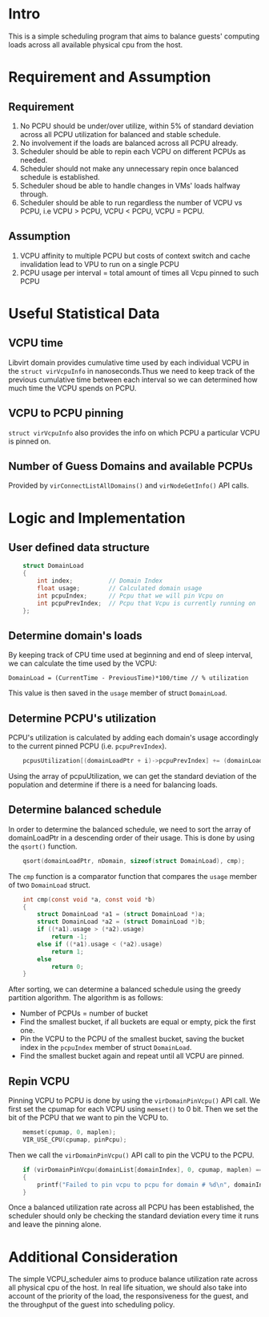 
# Intro

This is a simple scheduling program that aims to balance guests' computing loads across all available physical cpu from the host.

# Requirement and Assumption

## Requirement

1. No PCPU should be under/over utilize, within 5% of standard deviation across all PCPU utilization for balanced and stable schedule.
2. No involvement if the loads are balanced across all PCPU already.
3. Scheduler should be able to repin each VCPU on different PCPUs as needed.
4. Scheduler should not make any unnecessary repin once balanced schedule is established.
5. Scheduler shoud be able to handle changes in VMs' loads halfway through.
6. Scheduler should be able to run regardless the number of VCPU vs PCPU, i.e VCPU > PCPU, VCPU < PCPU, VCPU = PCPU.

## Assumption

1. VCPU affinity to multiple PCPU but costs of context switch and cache invalidation lead to VPU to run on a single PCPU
2. PCPU usage per interval = total amount of times all Vcpu pinned to such PCPU

# Useful Statistical Data

## VCPU time

Libvirt domain provides cumulative time used by each individual VCPU in the `struct virVcpuInfo` in nanoseconds.Thus we need to keep track of the previous cumulative time between each interval so we can determined how much time the VCPU spends on PCPU.


## VCPU to PCPU pinning

`struct virVcpuInfo` also provides the info on which PCPU a particular VCPU is pinned on.

## Number of Guess Domains and available PCPUs

Provided by `virConnectListAllDomains()`  and  `virNodeGetInfo()` API calls.

# Logic and Implementation

## User defined data structure

```c
    struct DomainLoad
    {
        int index;          // Domain Index
        float usage;        // Calculated domain usage
        int pcpuIndex;      // Pcpu that we will pin Vcpu on
        int pcpuPrevIndex;  // Pcpu that Vcpu is currently running on
    };
```

##  Determine domain's loads

By keeping track of CPU time used at beginning and end of sleep interval, we can calculate the time used by the VCPU:

    DomainLoad = (CurrentTime - PreviousTime)*100/time // % utilization

This value is then saved in the `usage` member of struct `DomainLoad`.

## Determine PCPU's utilization

PCPU's utilization is calculated by adding each domain's usage accordingly to the current pinned PCPU (i.e. `pcpuPrevIndex`).

```c
    pcpusUtilization[(domainLoadPtr + i)->pcpuPrevIndex] += (domainLoadPtr + i)->usage;
```

Using the array of pcpuUtilization, we can get the standard deviation of the population and determine if there is a need for balancing loads.

## Determine balanced schedule
In order to determine the balanced schedule, we need to sort the array of domainLoadPtr in a descending order of their usage. This is done by using the `qsort()` function.

```c
    qsort(domainLoadPtr, nDomain, sizeof(struct DomainLoad), cmp);
```

The `cmp` function is a comparator function that compares the `usage` member of two `DomainLoad` struct.

```c
    int cmp(const void *a, const void *b)
    {
        struct DomainLoad *a1 = (struct DomainLoad *)a;
        struct DomainLoad *a2 = (struct DomainLoad *)b;
        if ((*a1).usage > (*a2).usage)
            return -1;
        else if ((*a1).usage < (*a2).usage)
            return 1;
        else
            return 0;
    }
```

After sorting, we can determine a balanced schedule using the greedy partition algorithm. The algorithm is as follows:

- Number of PCPUs = number of bucket
- Find the smallest bucket, if  all buckets are equal or empty, pick the first one.
- Pin the VCPU to the PCPU of the smallest bucket, saving the bucket index in the `pcpuIndex` member of struct `DomainLoad`.
- Find the smallest bucket again and repeat until all VCPU are pinned.

## Repin VCPU
Pinning VCPU to PCPU is done by using the `virDomainPinVcpu()` API call. We first set the cpumap for each VCPU using `memset()` to 0 bit. Then we set the bit of the PCPU that we want to pin the VCPU to.

```c
    memset(cpumap, 0, maplen);
	VIR_USE_CPU(cpumap, pinPcpu);
```

Then we call the `virDomainPinVcpu()` API call to pin the VCPU to the PCPU.

```c
    if (virDomainPinVcpu(domainList[domainIndex], 0, cpumap, maplen) == -1)
	{
		printf("Failed to pin vcpu to pcpu for domain # %d\n", domainIndex);
	}
```

Once a balanced utilization rate across all PCPU has been established, the scheduler should only be checking the standard deviation every time it runs and leave the pinning alone.

# Additional Consideration

The simple VCPU_scheduler aims to produce balance utilization rate across all physical cpu of the host. In real life situation, we should also take into account of the priority of the load, the responsiveness for the guest, and the throughput of the guest into scheduling policy.



